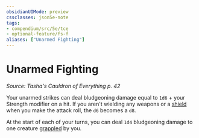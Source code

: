 ```yaml
---
obsidianUIMode: preview
cssclasses: json5e-note
tags:
- compendium/src/5e/tce
- optional-feature/fs-f
aliases: ["Unarmed Fighting"]
---
```

# Unarmed Fighting
*Source: Tasha's Cauldron of Everything p. 42* 

Your unarmed strikes can deal bludgeoning damage equal to `1d6` + your Strength modifier on a hit. If you aren't wielding any weapons or a [shield](shield.md#) when you make the attack roll, the `d6` becomes a `d8`.

At the start of each of your turns, you can deal `1d4` bludgeoning damage to one creature [grappled](../../5e-rules/conditions.md##grappled) by you.